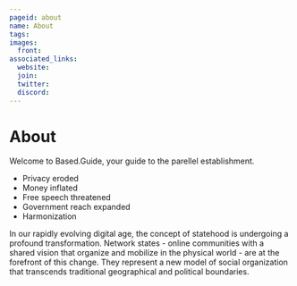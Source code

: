 ```yaml
---
pageid: about
name: About
tags:
images:
  front: 
associated_links:
  website: 
  join: 
  twitter: 
  discord: 
---
```


# About

Welcome to Based.Guide, your guide to the parellel establishment.


- Privacy eroded
- Money inflated
- Free speech threatened 
- Government reach expanded
- Harmonization


In our rapidly evolving digital age, the concept of statehood is undergoing a profound transformation. Network states - online communities with a shared vision that organize and mobilize in the physical world - are at the forefront of this change. They represent a new model of social organization that transcends traditional geographical and political boundaries.

